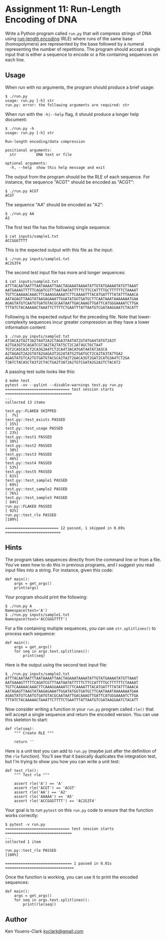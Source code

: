 # Assignment 11: Run-Length Encoding of DNA

Write a Python program called `run.py` that will compress strings of DNA using [run-length encoding](https://en.wikipedia.org/wiki/Run-length_encoding) (RLE) where runs of the same base (homopolymers) are represented by the base followed by a numeral representing the number of repetitions.
The program should accept a single input that is either a sequence to encode or a file containing sequences on each line.

## Usage

When run with no arguments, the program should produce a brief usage:

```
$ ./run.py
usage: run.py [-h] str
run.py: error: the following arguments are required: str
```

When run with the `-h|--help` flag, it should produce a longer help document:

```
$ ./run.py -h
usage: run.py [-h] str

Run-length encoding/data compression

positional arguments:
  str         DNA text or file

optional arguments:
  -h, --help  show this help message and exit
```

The output from the program should be the RLE of each sequence.
For instance, the sequence "ACGT" should be encoded as "ACGT":

```
$ ./run.py ACGT
ACGT
```

The sequence "AA" should be encoded as "A2":

```
$ ./run.py AA
A2
```

The first test file has the following single sequence:

```
$ cat inputs/sample1.txt
ACCGGGTTTT
```

This is the expected output with this file as the input:

```
$ ./run.py inputs/sample1.txt 
AC2G3T4
```

The second test input file has more and longer sequences:

```
$ cat inputs/sample2.txt
ATTTACAATAATTTAATAAAATTAACTAGAAATAAAATATTGTATGAAAATATGTTAAAT
AATGAAAGTTTTTCAGATCGTTTAATAATATTTTTCTTCCATTTTGCTTTTTTCTAAAAT
TGTTCAAAAACAAACTTCAAAGGAAAATCTTCAAAATTTACATGATTTTATATTTAAACA
AATAGAGTTAAGTATAAGAGAAATTGGATATGGTGATGCTTCAATAAATAAAAAAATGAA
AGAGTATGTCAATGTGATGTACGCAATAATTGACAAAGTTGATTCATGGGAAAATCTTGA
TTTATCTACAAAAACTAAATTCTTTTCTGAATTTATTAATGTCGATAAGGAATCTACATT
```

Following is the expected output for the preceding file.
Note that lower-complexity sequences incur greater compression as they have a lower information content:

```
$ ./run.py inputs/sample2.txt 
AT3ACA2TA2T3A2TA4T2A2CTAGA3TA4TAT2GTATGA4TATGT2A3T
A2TGA3GT5CAGATCGT3A2TA2TAT5CT2C2AT4GCT6CTA4T
TGT2CA5CA3CT2CA3G2A4TCT2CA4T3ACATGAT4ATAT3A3CA
A2TAGAGT2A2GTATA2GAGA3T2G2ATATG2TGATGCT2CA2TA3TA7TGA2
AGAGTATGTCA2TGTGATGTACGCA2TA2T2GACA3GT2GAT2CATG3A4TCT2GA
T3ATCTACA5CTA3T2CT4CTGA2T3AT2A2TGTCGATA2G2A2TCTACAT2
```

A passing test suite looks like this:

```
$ make test
pytest -xv --pylint --disable-warnings test.py run.py
============================= test session starts ==============================
...
collected 13 items

test.py::FLAKE8 SKIPPED                                                  [  7%]
test.py::test_exists PASSED                                              [ 15%]
test.py::test_usage PASSED                                               [ 23%]
test.py::test1 PASSED                                                    [ 30%]
test.py::test2 PASSED                                                    [ 38%]
test.py::test3 PASSED                                                    [ 46%]
test.py::test4 PASSED                                                    [ 53%]
test.py::test5 PASSED                                                    [ 61%]
test.py::test_sample1 PASSED                                             [ 69%]
test.py::test_sample2 PASSED                                             [ 76%]
test.py::test_sample3 PASSED                                             [ 84%]
run.py::FLAKE8 PASSED                                                    [ 92%]
run.py::test_rle PASSED                                                  [100%]

======================== 12 passed, 1 skipped in 0.69s =========================
```

## Hints

The program takes sequences directly from the command line or from a file.
You've seen how to do this in previous programs, and I suggest you read input files into a string.
For instance, given this code:

```
def main():
    args = get_args()
    print(args)
```

Your program should print the following:

```
$ ./run.py A
Namespace(text='A')
$ ./run.py inputs/sample1.txt 
Namespace(text='ACCGGGTTTT')
```

For a file containing multiple sequences, you can use `str.splitlines()` to process each sequence:

```
def main():
    args = get_args()
    for seq in args.text.splitlines():
        print(seq)
```

Here is the output using the second test input file:

```
$ ./run.py inputs/sample2.txt 
ATTTACAATAATTTAATAAAATTAACTAGAAATAAAATATTGTATGAAAATATGTTAAAT
AATGAAAGTTTTTCAGATCGTTTAATAATATTTTTCTTCCATTTTGCTTTTTTCTAAAAT
TGTTCAAAAACAAACTTCAAAGGAAAATCTTCAAAATTTACATGATTTTATATTTAAACA
AATAGAGTTAAGTATAAGAGAAATTGGATATGGTGATGCTTCAATAAATAAAAAAATGAA
AGAGTATGTCAATGTGATGTACGCAATAATTGACAAAGTTGATTCATGGGAAAATCTTGA
TTTATCTACAAAAACTAAATTCTTTTCTGAATTTATTAATGTCGATAAGGAATCTACATT
```

Now consider writing a function in your `run.py` program called `rle()` that will accept a single sequence and return the encoded version.
You can use this skeleton to start:

```
def rle(seq):
    """ Create RLE """

    return ''
```

Here is a unit test you can add to `run.py` (maybe just after the definition of the `rle` function).
You'll see that it basically duplicates the integration test, but I'm trying to show you how you can write a unit test:

```
def test_rle():
    """ Test rle """

    assert rle('A') == 'A'
    assert rle('ACGT') == 'ACGT'
    assert rle('AA') == 'A2'
    assert rle('AAAAA') == 'A5'
    assert rle('ACCGGGTTTT') == 'AC2G3T4'
```

Your goal is to run `pytest` on this `run.py` code to ensure that the function works correctly:

```
$ pytest -v run.py
============================= test session starts ==============================
...
collected 1 item

run.py::test_rle PASSED                                                  [100%]

============================== 1 passed in 0.01s ===============================
```

Once the function is working, you can use it to print the encoded sequences:

```
def main():
    args = get_args()
    for seq in args.text.splitlines():
        print(rle(seq))
```

## Author

Ken Youens-Clark <kyclark@gmail.com>

